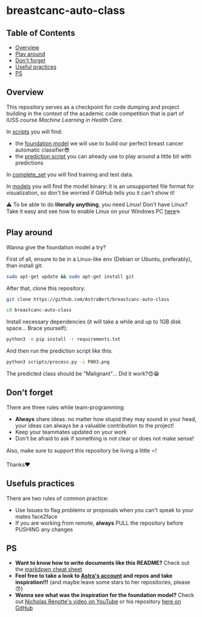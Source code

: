 # breastcanc-auto-class

## Table of Contents
- [Overview](#overview)
- [Play around](#play-around)
- [Don't forget](#dont-forget)
- [Useful practices](#usefuls-practices)
- [PS](#ps)

## Overview

This repository serves as a checkpoint for code dumping and project building in the context of the academic code competition that is part of IUSS course _Machine Learning in Health Care_.

In [scripts](./scripts/) you will find:

- the [foundation model](./scripts/image_ml.py) we will use to build our perfect breast cancer automatic classifier:sunglasses:
- the [prediction script](./scripts/process.py) you can already use to play around a little bit with predictions

In [complete_set](./complete_set/) you will find training and test data.

In [models](./models/) you will find the model binary: it is an unsupported file format for visualization, so don't be worried if GitHub tells you it can't show it!

:warning: To be able to do **literally anything**, you need Linux! Don't have Linux? Take it easy and see how to enable Linux on your Windows PC [here](https://learn.microsoft.com/it-it/windows/wsl/install):coffee:

## Play around 
Wanna give the foundation model a try?

First of all, ensure to be in a Linux-like env (Debian or Ubuntu, preferably), than install git:

```bash
sudo apt-get update && sudo apt-get install git
```

After that, clone this repository:

```bash
git clone https://github.com/AstraBert/breastcanc-auto-class

cd breastcanc-auto-class
```

Install necessary dependencies (it will take a while and up to 1GB disk space... Brace yourself):

```bash
python3 -m pip install -r requirements.txt
```

And then run the prediction script like this:

```bash
python3 scripts/process.py -i P003.png
```

The predicted class should be "Malignant"... Did it work?:heart_eyes::grin:

## Don't forget
There are three rules while team-programming:

- **Always** share ideas: no matter how stupid they may sound in your head, your ideas can always be a valuable contribution to the project!
- Keep your teammates updated on your work
- Don't be afraid to ask if something is not clear or does not make sense!

Also, make sure to support this repository be living a little :star:!

Thanks:heart:

## Usefuls practices
There are two rules of common practice:

- Use Issues to flag problems or proposals when you can't speak to your mates face2face
- If you are working from remote, **always** PULL the repository before PUSHING any changes

## PS

- **Want to know how to write documents like this README?** Check out the [markdown cheat sheet](https://www.markdownguide.org/cheat-sheet/)
- **Feel free to take a look to [Astra's account](https://github.com/AstraBert) and repos and take inspiration!!!** (and maybe leave some stars to her repositories, please:kissing_smiling_eyes:)
- **Wanna see what was the inspiration for the foundation model?** Check out [Nicholas Renotte's video on YouTube](https://youtu.be/jztwpsIzEGc?feature=shared) or his repository [here on GitHub](https://github.com/nicknochnack/ImageClassification)
